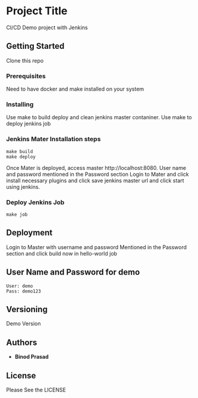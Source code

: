 # Project Title

CI/CD Demo project with Jenkins

## Getting Started

Clone this repo 

### Prerequisites

Need to have docker and make installed on your system

### Installing

Use make to build deploy and clean jenkins master contaniner. 
Use make to deploy jenkins job

### Jenkins Mater Installation steps

```
make build
make deploy
```

Once Mater is deployed, access master http://localhost:8080. User name and password mentioned in the Password section
Login to Mater and click install necessary plugins and click save jenkins master url and click start using jenkins.

### Deploy Jenkins Job

```
make job
```

## Deployment

Login to Master with username and password Mentioned in the Password section and click build now in hello-world job

## User Name and Password for demo

```
User: demo
Pass: demo123
```

## Versioning

Demo Version 

## Authors

* **Binod Prasad**

## License

Please See the LICENSE
